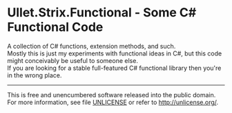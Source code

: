 # Ullet.Strix.Functional - Some C# Functional Code

A collection of C# functions, extension methods, and such.  
Mostly this is just my experiments with functional ideas in C#, but this code might conceivably be useful to someone else.  
If you are looking for a stable full-featured C# functional library then you're in the wrong place.

* * *

This is free and unencumbered software released into the public domain.
For more information, see file [UNLICENSE](/UNLICENSE) or refer to http://unlicense.org/.
